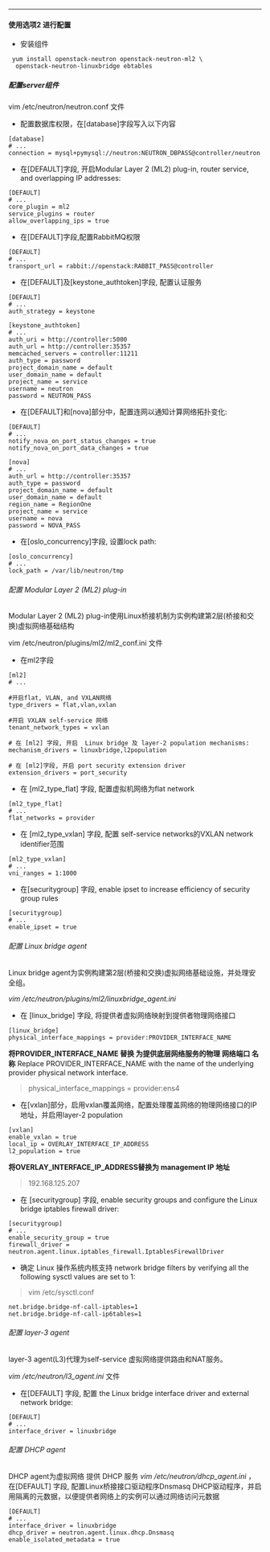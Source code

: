 ***

#### 使用选项2 进行配置
* 安装组件

```
 yum install openstack-neutron openstack-neutron-ml2 \
  openstack-neutron-linuxbridge ebtables
```

##### 配置server组件
vim /etc/neutron/neutron.conf 文件

* 配置数据库权限，在[database]字段写入以下内容

```
[database]
# ...
connection = mysql+pymysql://neutron:NEUTRON_DBPASS@controller/neutron

```
* 在[DEFAULT]字段, 开启Modular Layer 2 (ML2) plug-in, router service, and overlapping IP addresses:

```
[DEFAULT]
# ...
core_plugin = ml2
service_plugins = router
allow_overlapping_ips = true

```
* 在[DEFAULT]字段,配置RabbitMQ权限

```
[DEFAULT]
# ...
transport_url = rabbit://openstack:RABBIT_PASS@controller
```

* 在[DEFAULT]及[keystone_authtoken]字段, 配置认证服务

```
[DEFAULT]
# ...
auth_strategy = keystone

[keystone_authtoken]
# ...
auth_uri = http://controller:5000
auth_url = http://controller:35357
memcached_servers = controller:11211
auth_type = password
project_domain_name = default
user_domain_name = default
project_name = service
username = neutron
password = NEUTRON_PASS
```

* 在[DEFAULT]和[nova]部分中，配置连网以通知计算网络拓扑变化:

```
[DEFAULT]
# ...
notify_nova_on_port_status_changes = true
notify_nova_on_port_data_changes = true

[nova]
# ...
auth_url = http://controller:35357
auth_type = password
project_domain_name = default
user_domain_name = default
region_name = RegionOne
project_name = service
username = nova
password = NOVA_PASS
```

* 在[oslo_concurrency]字段, 设置lock path:

```
[oslo_concurrency]
# ...
lock_path = /var/lib/neutron/tmp
```

###### 配置 Modular Layer 2 (ML2) plug-in

Modular Layer 2 (ML2) plug-in使用Linux桥接机制为实例构建第2层(桥接和交换)虚拟网络基础结构

vim /etc/neutron/plugins/ml2/ml2_conf.ini 文件

* 在ml2字段

```
[ml2]
# ...

#开启flat, VLAN, and VXLAN网络
type_drivers = flat,vlan,vxlan

#开启 VXLAN self-service 网络
tenant_network_types = vxlan

# 在 [ml2] 字段, 开启  Linux bridge 及 layer-2 population mechanisms:
mechanism_drivers = linuxbridge,l2population

# 在 [ml2]字段, 开启 port security extension driver
extension_drivers = port_security

```

* 在 [ml2_type_flat] 字段, 配置虚拟机网络为flat network
```
[ml2_type_flat]
# ...
flat_networks = provider
```
* 在 [ml2_type_vxlan] 字段, 配置 self-service networks的VXLAN network identifier范围
```
[ml2_type_vxlan]
# ...
vni_ranges = 1:1000
```
* 在[securitygroup] 字段, enable ipset to increase efficiency of security group rules
```
[securitygroup]
# ...
enable_ipset = true
```

###### 配置 Linux bridge agent

Linux bridge agent为实例构建第2层(桥接和交换)虚拟网络基础设施，并处理安全组。

*vim /etc/neutron/plugins/ml2/linuxbridge_agent.ini*

* 在 [linux_bridge] 字段, 将提供者虚拟网络映射到提供者物理网络接口
```
[linux_bridge]
physical_interface_mappings = provider:PROVIDER_INTERFACE_NAME

```
 **将PROVIDER_INTERFACE_NAME 替换  为提供底层网络服务的物理 网络端口 名称**
Replace PROVIDER_INTERFACE_NAME with the name of the underlying provider physical network interface.

> physical_interface_mappings = provider:ens4

* 在[vxlan]部分，启用vxlan覆盖网络，配置处理覆盖网络的物理网络接口的IP地址，并启用layer-2 population

```
[vxlan]
enable_vxlan = true
local_ip = OVERLAY_INTERFACE_IP_ADDRESS
l2_population = true
```
**将OVERLAY_INTERFACE_IP_ADDRESS替换为 management IP 地址**

>192.168.125.207

* 在 [securitygroup] 字段, enable security groups and configure the Linux bridge iptables firewall driver:
```
[securitygroup]
# ...
enable_security_group = true
firewall_driver = neutron.agent.linux.iptables_firewall.IptablesFirewallDriver
```
* 确定  Linux 操作系统内核支持 network bridge filters by verifying all the following sysctl values are set to 1:

>vim /etc/sysctl.conf

```
net.bridge.bridge-nf-call-iptables=1
net.bridge.bridge-nf-call-ip6tables=1
```
###### 配置 layer-3 agent
layer-3 agent(L3)代理为self-service 虚拟网络提供路由和NAT服务。

*vim /etc/neutron/l3_agent.ini* 文件
* 在[DEFAULT] 字段, 配置 the Linux bridge interface driver and external network bridge:

```
[DEFAULT]
# ...
interface_driver = linuxbridge
```

###### 配置 DHCP agent

 DHCP agent为虚拟网络 提供 DHCP 服务
 *vim  /etc/neutron/dhcp_agent.ini* ，在[DEFAULT] 字段, 配置Linux桥接接口驱动程序Dnsmasq DHCP驱动程序，并启用隔离的元数据，以便提供者网络上的实例可以通过网络访问元数据
 ```
 [DEFAULT]
# ...
interface_driver = linuxbridge
dhcp_driver = neutron.agent.linux.dhcp.Dnsmasq
enable_isolated_metadata = true
 ```
